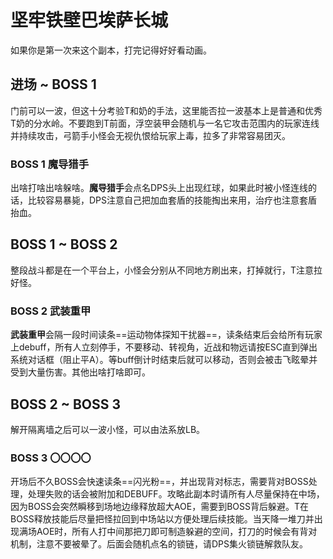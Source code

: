 # 坚牢铁壁巴埃萨长城

如果你是第一次来这个副本，打完记得好好看动画。

## 进场 ~ BOSS 1

门前可以一波，但这十分考验T和奶的手法，这里能否拉一波基本上是普通和优秀T奶的分水岭。不要跑到T前面，浮空装甲会随机与一名它攻击范围内的玩家连线并持续攻击，弓箭手小怪会无视仇恨给玩家上毒，拉多了非常容易团灭。

### BOSS 1 魔导猎手
出啥打啥出啥躲啥。**魔导猎手**会点名DPS头上出现红球，如果此时被小怪连线的话，比较容易暴毙，<Role name="dps" />DPS注意自己把加血套盾的技能掏出来用，<Role name="healer" />治疗也注意套盾抬血。

## BOSS 1 ~ BOSS 2

整段战斗都是在一个平台上，小怪会分别从不同地方刷出来，打掉就行，<Role name="tank" />T注意拉好怪。

### BOSS 2 武装重甲

**武装重甲**会隔一段时间读条==运动物体探知干扰器==，读条结束后会给所有玩家上debuff<Status :id="1269" name="慎行警告" />，<Role name="tank" /><Role name="healer" /><Role name="dps" />所有人立刻停手，不要移动、转视角，近战和物远请按ESC直到弹出系统对话框（阻止平A）。等buff倒计时结束后就可以移动，否则会被击飞眩晕并受到大量伤害。其他出啥打啥即可。

## BOSS 2 ~ BOSS 3

解开隔离墙之后可以一波小怪，可以由法系放LB。

### BOSS 3 〇〇〇〇

开场后不久BOSS会快速读条==闪光粉==，并出现背对标志，需要背对BOSS处理，处理失败的话会被附加<Status :id="149" name="眩晕" />和<Status :id="28" name="命中率降低" dispel/>DEBUFF。攻略此副本时请<Role name="tank" /><Role name="healer" /><Role name="dps" />所有人尽量保持在中场，因为BOSS会突然瞬移到场地边缘释放超大AOE，需要到BOSS背后躲避。<Role name="tank" />T在BOSS释放技能后尽量把怪拉回到中场站以方便处理后续技能。当天降一堆刀并出现满场AOE时，所有人打中间那把刀即可制造躲避的空间，打刀的时候会有背对机制，注意不要被晕了。后面会随机点名的锁链，请<Role name="dps" />DPS集火锁链解救队友。
